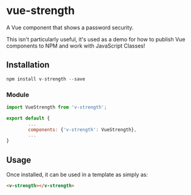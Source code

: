 # vue-strength

A Vue component that shows a password security.

This isn't particularly useful, it's used as a demo for how to publish Vue components to NPM and work with JavaScript Classes!

## Installation

```js
npm install v-strength --save
```

### Module

```js
import VueStrength from 'v-strength';

export default {
        ...
        components: {'v-strength': VueStrength},
        ...
}
```

## Usage

Once installed, it can be used in a template as simply as:

```html
<v-strength></v-strength>
```

